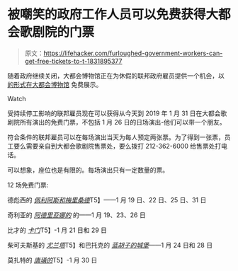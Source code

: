 # 被嘲笑的政府工作人员可以免费获得大都会歌剧院的门票

> 原文：<https://lifehacker.com/furloughed-government-workers-can-get-free-tickets-to-t-1831895377>

随着政府继续关闭，大都会博物馆正在为休假的联邦政府雇员提供一个机会，以 [的形式在大都会博物馆](https://www.metopera.org/user-information/free-tickets-for-furloughed-federal-employees/) 免费展示。

Watch

受持续停工影响的联邦雇员现在可以获得从今天到 2019 年 1 月 31 日在大都会歌剧院所有演出的免费门票，不包括 1 月 26 日的日场演出-他们可以带一个朋友。

符合条件的联邦雇员可以在每场演出当天为每人预定两张票。为了得到一张票，员工要么需要亲自到大都会歌剧院售票处，要么拨打 212-362-6000 给售票处打电话。

可以想象，座位也是有限的。每场演出只有一定数量的票。

12 场免费门票:

德彪西的 [*佩利阿斯和梅里桑德*](https://www.metopera.org/link/f04098799680474d8711f8e654c00d77.aspx)T5】——1 月 19 日、22 日、25 日、31 日 

奇利亚的 [*阿德里亚娜的*](https://www.metopera.org/link/559918ded6f04b389f06422294f1cc38.aspx) 的——1 月 19、23、26 日

比才的 [*卡门*](https://www.metopera.org/link/b27047dc1cd64ba08ce85ed6be689ff6.aspx)T5】-1 月 21 日和 29 日 

柴可夫斯基的 [*尤兰塔*](https://www.metopera.org/link/85946ad0333344fa8acdcd871863ebcc.aspx)T5】和巴托克的 [*蓝胡子的城堡*](https://www.metopera.org/link/85946ad0333344fa8acdcd871863ebcc.aspx)——1 月 24 日和 28 日 

莫扎特的 [*唐璜的*](https://www.metopera.org/link/ab44a2f3a83944e4a678d466cd150c8c.aspx)T5】-1 月 30 日